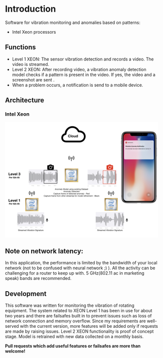 # Introduction

Software for vibration monitoring and anomalies based on patterns:
- Intel Xeon processors

## Functions
- Level 1 XEON: The sensor vibration detection and records a video. The video is streamed.
- Level 2 XEON: After recording video, a vibration anomaly detection model checks if a pattern is present in the video. If yes, the video and a screenshot are sent .
- When a problem occurs, a notification is send to a mobile device.

## Architecture
### Intel Xeon
![Architecture 1](https://github.com/hexagontechinc/WIP/blob/master/DOCS_ANOMALY/Arch.001.jpeg)

## Note on network latency:

In this application, the performance is limited by the bandwidth of your local network (not to be confused with neural network ;) ). All the activity can be challenging for a router to keep up with. 5 GHz(802.11 ac in marketing speak) bands are recommended.

## Development

This software was written for monitoring the vibration of rotating equipment. The system related to XEON Level 1 has been in use for about two years and there are failsafes built in to prevent issues such as loss of network connection and memory overflow. Since my requirements are well-served with the current version, more features will be added only if requests are made by raising issues.  Level 2 XEON functionality is proof of concept stage.
Model is retrained with new data collected on a monthly basis.

**Pull requests which add useful features or failsafes are more than welcome!**
